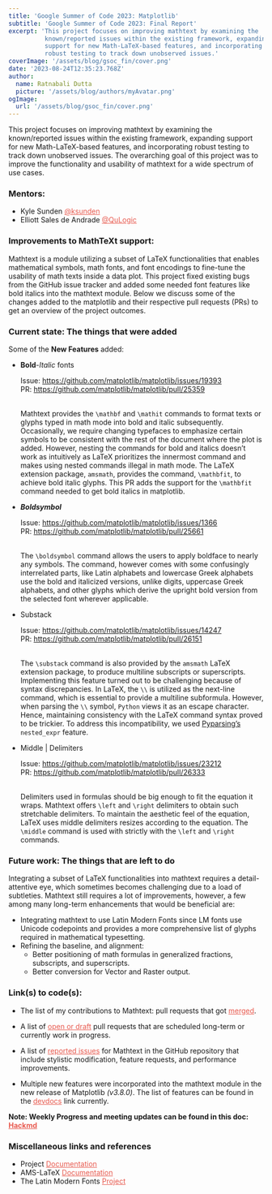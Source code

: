```yaml
---
title: 'Google Summer of Code 2023: Matplotlib'
subtitle: 'Google Summer of Code 2023: Final Report'
excerpt: 'This project focuses on improving mathtext by examining the
          known/reported issues within the existing framework, expanding
          support for new Math-LaTeX-based features, and incorporating
          robust testing to track down unobserved issues.' 
coverImage: '/assets/blog/gsoc_fin/cover.png'
date: '2023-08-24T12:35:23.768Z' 
author:
  name: Ratnabali Dutta
  picture: '/assets/blog/authors/myAvatar.png'
ogImage:
  url: '/assets/blog/gsoc_fin/cover.png'
---
```


This project focuses on improving mathtext by examining the known/reported
issues within the existing framework, expanding support for new Math-LaTeX-based
features, and incorporating robust testing to track down unobserved issues. The
overarching goal of this project was to improve the functionality and usability
of mathtext for a wide spectrum of use cases.

### Mentors:

* Kyle Sunden <a href="https://github.com/ksunden" target="_blank" style="color: #E85A4F">@ksunden</a>
* Elliott Sales de Andrade <a href="https://github.com/QuLogic" target="_blank" style="color: #E85A4F">@QuLogic</a>


### Improvements to MathTeXt support:

Mathtext is a module utilizing a subset of LaTeX functionalities that enables
mathematical symbols, math fonts, and font encodings to fine-tune the usability
of math texts inside a data plot. This project fixed existing bugs from the
GitHub issue tracker and added some needed font features like bold italics into
the mathtext module. Below we discuss some of the changes added to the
matplotlib and their respective pull requests (PRs) to get an overview of the
project outcomes.

### Current state: The things that were added 

Some of the **New Features** added: 

* **Bold**-_Italic_ fonts

  <div>Issue: <a style="text-decoration: underline;" href="https://github.com/matplotlib/matplotlib/issues/19393">
    https://github.com/matplotlib/matplotlib/issues/19393</a></div>
  <div>PR: <a style="text-decoration: underline;" href="https://github.com/matplotlib/matplotlib/pull/25359">
    https://github.com/matplotlib/matplotlib/pull/25359</a></div>
  <br />
  
  Mathtext provides the `\mathbf` and `\mathit` commands to format texts or
  glyphs typed in math mode into bold and italic subsequently. Occasionally, we
  require changing typefaces to emphasize certain symbols to be consistent with
  the rest of the document where the plot is added. However, nesting the commands
  for bold and italics doesn’t work as intuitively as LaTeX prioritizes the
  innermost command and makes using nested commands illegal in math mode.
  The LaTeX extension package, `amsmath`, provides the command, `\mathbfit`, to
  achieve bold italic glyphs. This PR adds the support for the `\mathbfit` command
  needed to get bold italics in matplotlib.

* _**Boldsymbol**_

  <div>Issue: <a style="text-decoration: underline;" href="https://github.com/matplotlib/matplotlib/issues/1366">
    https://github.com/matplotlib/matplotlib/issues/1366</a></div>
  <div>PR: <a style="text-decoration: underline;" href="https://github.com/matplotlib/matplotlib/pull/25661">
    https://github.com/matplotlib/matplotlib/pull/25661</a></div>
  <br />

  The `\boldsymbol` command allows the users to apply boldface to nearly any
  symbols. The command, however comes with some confusingly interrelated parts,
  like Latin alphabets and lowercase Greek alphabets use the bold and
  italicized versions, unlike digits, uppercase Greek alphabets, and other
  glyphs which derive the upright bold version from the selected font
  wherever applicable.

* Substack

  <div>Issue: <a style="text-decoration: underline;" href="https://github.com/matplotlib/matplotlib/issues/14247">
    https://github.com/matplotlib/matplotlib/issues/14247</a></div>
  <div>PR: <a style="text-decoration: underline;" href="https://github.com/matplotlib/matplotlib/pull/26151">
    https://github.com/matplotlib/matplotlib/pull/26151</a></div>
  <br />

  The `\substack` command is also provided by the `amsmath` LaTeX extension
  package, to produce multiline subscripts or superscripts. Implementing this
  feature turned out to be challenging because of syntax discrepancies. In LaTeX,
  the `\\` is utilized as the next-line command, which is essential to provide a
  multiline subformula. However, when parsing the `\\` symbol, `Python` views it
  as an escape character. Hence, maintaining consistency with the LaTeX command
  syntax proved to be trickier. To address this incompatibility, we used
  [Pyparsing’s](https://pyparsing-docs.readthedocs.io/en/latest/pyparsing.html)
  `nested_expr` feature.

* Middle | Delimiters

  <div>Issue: <a style="text-decoration: underline;" href="https://github.com/matplotlib/matplotlib/issues/23212">
    https://github.com/matplotlib/matplotlib/issues/23212</a></div>
  <div>PR: <a style="text-decoration: underline;" href="https://github.com/matplotlib/matplotlib/pull/26333">
    https://github.com/matplotlib/matplotlib/pull/26333</a></div>
  <br />

  Delimiters used in formulas should be big enough to fit the equation it wraps.
  Mathtext offers `\left` and `\right` delimiters to obtain such stretchable
  delimiters. To maintain the aesthetic feel of the equation, LaTeX uses middle
  delimiters resizes according to the equation. The `\middle` command is used
  with strictly with the `\left` and `\right` commands.

### Future work: The things that are left to do 

Integrating a subset of LaTeX functionalities into mathtext requires a
detail-attentive eye, which sometimes becomes challenging due to a load of
subtleties. Mathtext still requires a lot of improvements, however, a few among
many long-term enhancements that would be beneficial are:

* Integrating mathtext to use Latin Modern Fonts since LM fonts use Unicode
  codepoints and provides a more comprehensive list of glyphs required in
  mathematical typesetting.
* Refining the baseline, and alignment:
    * Better positioning of math formulas in generalized fractions, subscripts,
      and superscripts.
    * Better conversion for Vector and Raster output.

### Link(s) to code(s): 

- The list of my contributions to Mathtext: pull requests that got
  <a href="https://github.com/matplotlib/matplotlib/pulls?q=is%3Apr+author%3AdevRD+is%3Aclosed" target="_blank" style="color: #E85A4F">merged</a>.

- A list of 
  <a href="https://github.com/matplotlib/matplotlib/pulls/devRD" target="_blank" style="color: #E85A4F">open or draft</a>
pull requests that are scheduled long-term or currently work in progress.

- A list of
  <a href="https://github.com/matplotlib/matplotlib/issues?page=1&q=is%3Aopen+is%3Aissue+label%3A%22topic%3A+text%2Fmathtext%22" target="_blank" style="color: #E85A4F">reported issues</a>
  for Mathtext in the GitHub repository that include stylistic modification,
  feature requests, and performance improvements.

- Multiple new features were incorporated into the mathtext module in the new
  release of Matplotlib _(v3.8.0)_. The list of features can be found in the
  <a href="https://matplotlib.org/devdocs/users/next_whats_new.html" target="_blank" style="color: #E85A4F">devdocs</a>
  link currently.

**Note: Weekly Progress and meeting updates can be found in this doc:** <a href="https://hackmd.io/@matplotlib/Sk0Uo0NP3" target="_blank" style="color: #E85A4F; font-weight: bold">Hackmd</a> 

### Miscellaneous links and references

- Project <a href="https://matplotlib.org/stable/tutorials/text/mathtext.html" target="_blank" style="color: #E85A4F">Documentation</a>
- AMS-LaTeX <a href="http://www.ams.org/arc/tex/amsmath/amsldoc.pdf" target="_blank" style="color: #E85A4F">Documentation</a>
- The Latin Modern Fonts <a href="https://www.gust.org.pl/projects/e-foundry/latin-modern" target="_blank" style="color: #E85A4F">Project</a>
